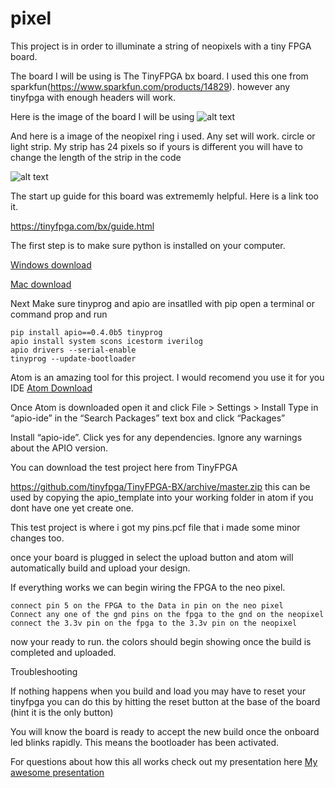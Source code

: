# pixel
This project is in order to illuminate a string of neopixels with a tiny FPGA board. 

The board I will be using is The TinyFPGA bx board. I used this one from sparkfun(https://www.sparkfun.com/products/14829). however any tinyfpga with enough headers
will work.

Here is the image of the board I will be using
![alt text](https://cdn.sparkfun.com//assets/parts/1/3/0/9/8/14829-TinyFPGA_BX_Board-01.jpg)

And here is a image of the neopixel ring i used. Any set will work. circle or light strip. My strip has 24 pixels so if yours is different you will have to change
the length of the strip in the code

![alt text](https://www.distrelec.biz/Web/WebShopImages/landscape_large/5-/01/Adafruit-1586-30091145-01.jpg)

The start up guide for this board was extrememly helpful. Here is a link too it.

https://tinyfpga.com/bx/guide.html

The first step is to make sure python is installed on your computer.

[Windows download](https://www.python.org/ftp/python/3.6.5/python-3.6.5-amd64-webinstall.exe)

[Mac download](https://www.python.org/ftp/python/3.6.5/python-3.6.5-macosx10.6.pkg)

Next Make sure tinyprog and apio are insatlled with pip
open a terminal or command prop and run

```
pip install apio==0.4.0b5 tinyprog
apio install system scons icestorm iverilog
apio drivers --serial-enable
tinyprog --update-bootloader
```

Atom is an amazing tool for this project. I would recomend you use it for you IDE
[Atom Download](https://atom.io/)

Once Atom is downloaded open it and click 
File > Settings > Install
Type in “apio-ide” in the “Search Packages” text box and click “Packages”

Install “apio-ide”. Click yes for any dependencies. Ignore any warnings about the APIO version. 

You can download the test project here from TinyFPGA 

https://github.com/tinyfpga/TinyFPGA-BX/archive/master.zip 
this can be used by copying the apio_template into your working folder in atom if you dont have one yet create one.

This test project is where i got my pins.pcf file that i made some minor changes too.

once your board is plugged in select the upload button and atom will automatically build and upload your design. 

If everything works we can begin wiring the FPGA to the neo pixel.

```
connect pin 5 on the FPGA to the Data in pin on the neo pixel
Connect any one of the gnd pins on the fpga to the gnd on the neopixel
connect the 3.3v pin on the fpga to the 3.3v pin on the neopixel
```

now your ready to run. the colors should begin showing once the build is completed and uploaded.

Troubleshooting

If nothing happens when you build and load you may have to reset your tinyfpga you can do this by hitting the reset button at the base of the board
(hint it is the only button)

You will know the board is ready to accept the new build once the onboard led blinks rapidly. This means the bootloader has been activated. 

For questions about how this all works check out my presentation here
[My awesome presentation](https://drive.google.com/file/d/1c3NWIdD6CYc-RdFBa_h5MdjtiGycR3Mc/view?usp=sharing)

